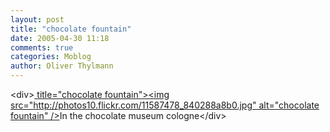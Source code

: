 ```yaml
---
layout: post
title: "chocolate fountain"
date: 2005-04-30 11:18
comments: true
categories: Moblog
author: Oliver Thylmann
---
```



&lt;div&gt;[ title=&quot;chocolate fountain&quot;&gt;&lt;img src=&quot;http://photos10.flickr.com/11587478_840288a8b0.jpg&quot; alt=&quot;chocolate fountain&quot; /&gt;](http://www.flickr.com/photos/oliver/11587478/)In the chocolate museum cologne&lt;/div&gt;

